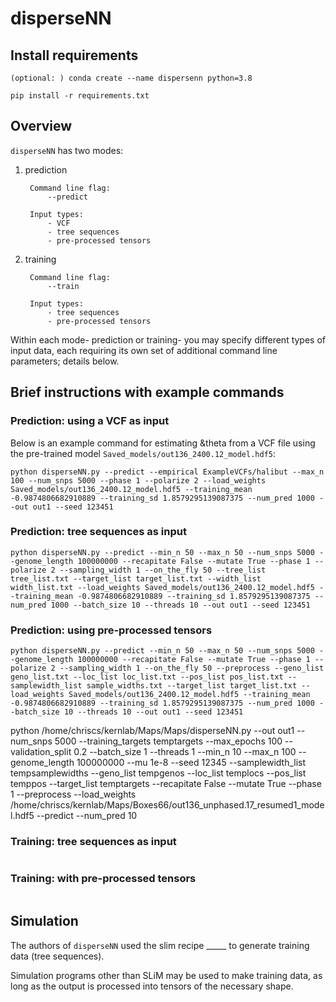 # disperseNN

## Install requirements
```
(optional: ) conda create --name dispersenn python=3.8

pip install -r requirements.txt 
``` 


## Overview
`disperseNN` has two modes: 
1. prediction

        Command line flag:
            --predict

        Input types:
            - VCF
            - tree sequences
            - pre-processed tensors
2. training

        Command line flag:
            --train

        Input types:  
      	    - tree sequences
            - pre-processed tensors

Within each mode- prediction or training- you may specify different types of input data, each requiring its own set of additional command line parameters; details below. 

## Brief instructions with example commands

### Prediction: using a VCF as input
Below is an example command for estimating &theta from a VCF file using the pre-trained model `Saved_models/out136_2400.12_model.hdf5`:
```
python disperseNN.py --predict --empirical ExampleVCFs/halibut --max_n 100 --num_snps 5000 --phase 1 --polarize 2 --load_weights Saved_models/out136_2400.12_model.hdf5 --training_mean -0.9874806682910889 --training_sd 1.8579295139087375 --num_pred 1000 --out out1 --seed 123451
```

### Prediction: tree sequences as input
```
python disperseNN.py --predict --min_n 50 --max_n 50 --num_snps 5000 --genome_length 100000000 --recapitate False --mutate True --phase 1 --polarize 2 --sampling_width 1 --on_the_fly 50 --tree_list tree_list.txt --target_list target_list.txt --width_list width_list.txt --load_weights Saved_models/out136_2400.12_model.hdf5 --training_mean -0.9874806682910889 --training_sd 1.8579295139087375 --num_pred 1000 --batch_size 10 --threads 10 --out out1 --seed 123451
```

### Prediction: using pre-processed tensors
```
python disperseNN.py --predict --min_n 50 --max_n 50 --num_snps 5000 --genome_length 100000000 --recapitate False --mutate True --phase 1 --polarize 2 --sampling_width 1 --on_the_fly 50 --preprocess --geno_list geno_list.txt --loc_list loc_list.txt --pos_list pos_list.txt --samplewidth_list sample_widths.txt --target_list target_list.txt --load_weights Saved_models/out136_2400.12_model.hdf5 --training_mean -0.9874806682910889 --training_sd 1.8579295139087375 --num_pred 1000 --batch_size 10 --threads 10 --out out1 --seed 123451
```

python /home/chriscs/kernlab/Maps/Maps/disperseNN.py --out out1 --num_snps 5000 --training_targets temptargets --max_epochs 100 --validation_split 0.2 --batch_size 1 --threads 1 --min_n 10 --max_n 100 --genome_length 100000000 --mu 1e-8 --seed 12345 --samplewidth_list tempsamplewidths --geno_list tempgenos --loc_list templocs --pos_list temppos --target_list temptargets --recapitate False --mutate True --phase 1 --preprocess --load_weights /home/chriscs/kernlab/Maps/Boxes66/out136_unphased.17_resumed1_model.hdf5 --predict --num_pred 10





### Training: tree sequences as input
```
```

### Training: with pre-processed tensors
```
```

## Simulation
The authors of `disperseNN` used the slim recipe _____ to generate training data (tree sequences).

Simulation programs other than SLiM may be used to make training data, as long as the output is processed into tensors of the necessary shape. 